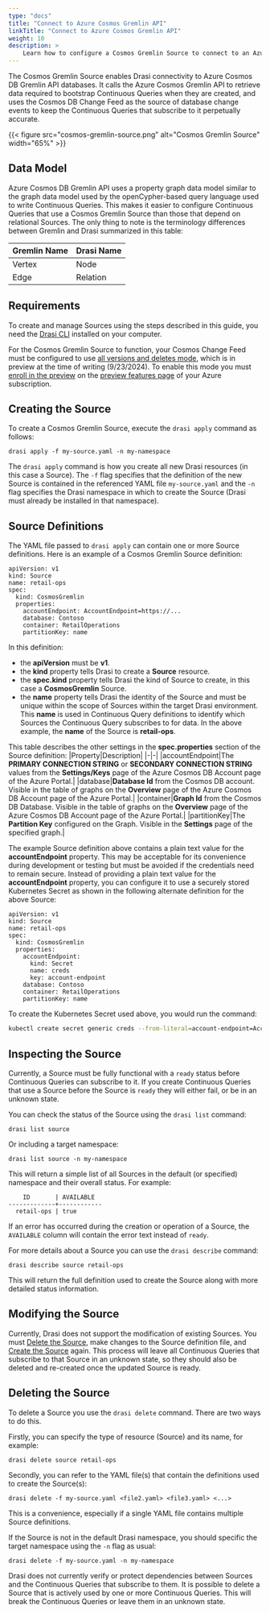 ```yaml
---
type: "docs"
title: "Connect to Azure Cosmos Gremlin API"
linkTitle: "Connect to Azure Cosmos Gremlin API"
weight: 10
description: >
    Learn how to configure a Cosmos Gremlin Source to connect to an Azure Cosmos Gremlin API database
---
```


The Cosmos Gremlin Source enables Drasi connectivity to Azure Cosmos DB Gremlin API databases. It 
calls the Azure Cosmos Gremlin API to retrieve data required to bootstrap Continuous Queries when they are created, and uses the Cosmos DB Change Feed as the source of database change events to keep the Continuous Queries that subscribe to it perpetually accurate.

{{< figure src="cosmos-gremlin-source.png" alt="Cosmos Gremlin Source" width="65%" >}}

## Data Model
Azure Cosmos DB Gremlin API uses a property graph data model similar to the graph data model used by the openCypher-based query language used to write Continuous Queries. This makes it easier to configure Continuous Queries that use a Cosmos Gremlin Source than those that depend on relational Sources. The only thing to note is the terminology differences between Gremlin and Drasi summarized in this table:

|Gremlin Name|Drasi Name|
|-|-|
|Vertex|Node|
|Edge|Relation|

## Requirements
To create and manage Sources using the steps described in this guide, you need the [Drasi CLI](/reference/command-line-interface/) installed on your computer.

For the Cosmos Gremlin Source to function, your Cosmos Change Feed must be configured to use [all versions and deletes mode](https://learn.microsoft.com/en-us/azure/cosmos-db/nosql/change-feed-modes?tabs=latest-version#all-versions-and-deletes-change-feed-mode-preview), which is in preview at the time of writing (9/23/2024). To enable this mode you must [enroll in the preview](https://learn.microsoft.com/en-us/azure/cosmos-db/nosql/change-feed-modes?tabs=all-versions-and-deletes#get-started) on the [preview features page](https://learn.microsoft.com/en-us/azure/azure-resource-manager/management/preview-features?tabs=azure-portal) of your Azure subscription.

 
## Creating the Source
To create a Cosmos Gremlin Source, execute the `drasi apply` command as follows:

```
drasi apply -f my-source.yaml -n my-namespace
```

The `drasi apply` command is how you create all new Drasi resources (in this case a Source). The `-f` flag specifies that the definition of the new Source is contained in the referenced YAML file `my-source.yaml` and the `-n` flag specifies the Drasi namespace in which to create the Source (Drasi must already be installed in that namespace).

## Source Definitions
The YAML file passed to `drasi apply` can contain one or more Source definitions. Here is an example of a Cosmos Gremlin Source definition:

```
apiVersion: v1
kind: Source
name: retail-ops
spec:
  kind: CosmosGremlin
  properties:
    accountEndpoint: AccountEndpoint=https://...
    database: Contoso
    container: RetailOperations
    partitionKey: name
```

In this definition: 
- the **apiVersion** must be **v1**.
- the **kind** property tells Drasi to create a **Source** resource.
- the **spec.kind** property tells Drasi the kind of Source to create, in this case a **CosmosGremlin** Source. 
- the **name** property tells Drasi the identity of the Source and must be unique within the scope of Sources within the target Drasi environment. This **name** is used in Continuous Query definitions to identify which Sources the Continuous Query subscribes to for data. In the above example, the **name** of the Source is **retail-ops**.

This table describes the other settings in the **spec.properties** section of the Source definition:
|Property|Description|
|-|-|
|accountEndpoint|The **PRIMARY CONNECTION STRING** or **SECONDARY CONNECTION STRING** values from the **Settings/Keys** page of the Azure Cosmos DB Account page of the Azure Portal.|
|database|**Database Id** from the Cosmos DB account. Visible in the table of graphs on the **Overview** page of the Azure Cosmos DB Account page of the Azure Portal.|
|container|**Graph Id** from the Cosmos DB Database. Visible in the table of graphs on the **Overview** page of the Azure Cosmos DB Account page of the Azure Portal.|
|partitionKey|The **Partition Key** configured on the Graph. Visible in the **Settings** page of the specified graph.|

The example Source definition above contains a plain text value for the **accountEndpoint** property. This may be acceptable for its convenience during development or testing but must be avoided if the credentials need to remain secure. Instead of providing a plain text value for the **accountEndpoint** property, you can configure it to use a securely stored Kubernetes Secret as shown in the following alternate definition for the above Source:


```
apiVersion: v1
kind: Source
name: retail-ops
spec:
  kind: CosmosGremlin
  properties:
    accountEndpoint: 
      kind: Secret
      name: creds
      key: account-endpoint    
    database: Contoso
    container: RetailOperations
    partitionKey: name
```

To create the Kubernetes Secret used above, you would run the command:

```bash
kubectl create secret generic creds --from-literal=account-endpoint=AccountEndpoint=https://...
```

## Inspecting the Source
Currently, a Source must be fully functional with a `ready` status before Continuous Queries can subscribe to it. If you create Continuous Queries that use a Source before the Source is `ready` they will either fail, or be in an unknown state.

You can check the status of the Source using the `drasi list` command:

```
drasi list source
```

Or including a target namespace:

```
drasi list source -n my-namespace
```

This will return a simple list of all Sources in the default (or specified) namespace and their overall status. For example:

```
    ID       | AVAILABLE
-------------+------------
  retail-ops | true
```

If an error has occurred during the creation or operation of a Source, the `AVAILABLE` column will contain the error text instead of `ready`.

For more details about a Source you can use the `drasi describe` command:

```
drasi describe source retail-ops
```

This will return the full definition used to create the Source along with more detailed status information.

## Modifying the Source
Currently, Drasi does not support the modification of existing Sources. You must [Delete the Source](#deleting-the-source), make changes to the Source definition file, and [Create the Source](#creating-the-source) again. This process will leave all Continuous Queries that subscribe to that Source in an unknown state, so they should also be deleted and re-created once the updated Source is ready.

## Deleting the Source
To delete a Source you use the `drasi delete` command. There are two ways to do this. 

Firstly, you can specify the type of resource (Source) and its name, for example:

```
drasi delete source retail-ops
```

Secondly, you can refer to the YAML file(s) that contain the definitions used to create the Source(s):

```
drasi delete -f my-source.yaml <file2.yaml> <file3.yaml> <...>
```

This is a convenience, especially if a single YAML file contains multiple Source definitions. 

If the Source is not in the default Drasi namespace, you should specific the target namespace using the `-n` flag as usual:

```
drasi delete -f my-source.yaml -n my-namespace
```

Drasi does not currently verify or protect dependencies between Sources and the Continuous Queries that subscribe to them. It is possible to delete a Source that is actively used by one or more Continuous Queries. This will break the Continuous Queries or leave them in an unknown state.